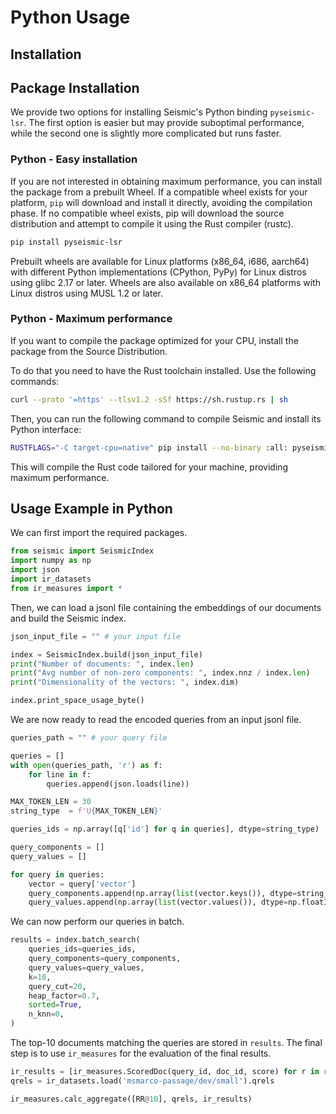 # Python Usage

##  Installation

## Package Installation
We provide two options for installing Seismic's Python binding `pyseismic-lsr`. 
The first option is easier but may provide suboptimal performance, while the second one is slightly more complicated but runs faster.

### Python - Easy installation
If you are not interested in obtaining maximum performance, you can install the package from a prebuilt Wheel.
If a compatible wheel exists for your platform, `pip` will download and install it directly, avoiding the compilation phase.
If no compatible wheel exists, pip will download the source distribution and attempt to compile it using the Rust compiler (rustc).
```bash
pip install pyseismic-lsr
```

Prebuilt wheels are available for Linux platforms (x86_64, i686, aarch64) with different Python implementations (CPython, PyPy) for Linux distros using glibc 2.17 or later.
Wheels are also available on x86_64 platforms with Linux distros using MUSL 1.2 or later.

### Python - Maximum performance
If you want to compile the package optimized for your CPU, install the package from the Source Distribution.

To do that you need to have the Rust toolchain installed. Use the following commands:

```bash
curl --proto '=https' --tlsv1.2 -sSf https://sh.rustup.rs | sh
```

Then, you can run the following command to compile Seismic and install its Python interface:

```bash
RUSTFLAGS="-C target-cpu=native" pip install --no-binary :all: pyseismic-lsr
```

This will compile the Rust code tailored for your machine, providing maximum performance.

## Usage Example in Python

We can first import the required packages. 

```python
from seismic import SeismicIndex
import numpy as np
import json
import ir_datasets
from ir_measures import *
```

Then, we can load a jsonl file containing the embeddings of our documents and build the Seismic index.

```python
json_input_file = "" # your input file

index = SeismicIndex.build(json_input_file)
print("Number of documents: ", index.len)
print("Avg number of non-zero components: ", index.nnz / index.len)
print("Dimensionality of the vectors: ", index.dim)

index.print_space_usage_byte()
```

We are now ready to read the encoded queries from an input jsonl file.

```python
queries_path = "" # your query file

queries = []
with open(queries_path, 'r') as f:
    for line in f:
        queries.append(json.loads(line))

MAX_TOKEN_LEN = 30
string_type  = f'U{MAX_TOKEN_LEN}'

queries_ids = np.array([q['id'] for q in queries], dtype=string_type)

query_components = []
query_values = []

for query in queries:
    vector = query['vector']
    query_components.append(np.array(list(vector.keys()), dtype=string_type))
    query_values.append(np.array(list(vector.values()), dtype=np.float32))
```

We can now perform our queries in batch.

```python
results = index.batch_search(
    queries_ids=queries_ids,
    query_components=query_components,
    query_values=query_values,
    k=10,
    query_cut=20,
    heap_factor=0.7,
    sorted=True,
    n_knn=0,
)
```

The top-10 documents matching the queries are stored in `results`.
The final step is to use `ir_measures` for the evaluation of the final results.

```python
ir_results = [ir_measures.ScoredDoc(query_id, doc_id, score) for r in results for (query_id, score, doc_id) in r]
qrels = ir_datasets.load('msmarco-passage/dev/small').qrels

ir_measures.calc_aggregate([RR@10], qrels, ir_results)
```
